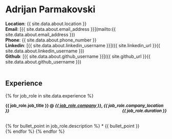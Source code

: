# Adrijan Parmakovski

**Location**: {{ site.data.about.location }}<br>
**Email**: [{{ site.data.about.email_address }}](mailto:{{ site.data.about.email_address }})<br>
**Phone**: {{ site.data.about.phone_number }}<br>
**Linkedin**: [{{ site.data.about.linkedin_username }}]({{ site.linkedin_url }}{{ site.data.about.linkedin_username }})<br>
**Github**: [{{ site.data.about.github_username }}]({{ site.github_url }}{{ site.data.about.github_username }})
<br><br>

## Experience

{% for job_role in site.data.experience %}
<p style="text-align:left;">
    <font size="2"><b>{{ job_role.job_title }} @ <a href="{{ job_role.company_url }}"><i>{{ job_role.company }}</i></a>, <i>{{ job_role.company_location }}</i></b></font>
    <span style="float:right;">
        <font size="2"><b><i>{{ job_role.duration }}</i></b></font>
    </span>
</p>
<br>
{% for bullet_point in job_role.description %}
* {{ bullet_point }}<br>
{% endfor %}
{% endfor %}